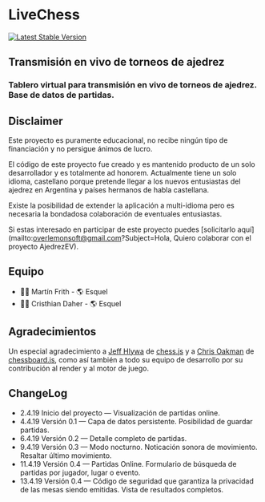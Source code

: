 # LiveChess

[![Latest Stable Version](https://ajedrezenvivo.net/img/knightpawn.png)](https://ajedrezenvivo.net)

## Transmisión en vivo de torneos de ajedrez
### Tablero virtual para transmisión en vivo de torneos de ajedrez. Base de datos de partidas.

## Disclaimer
Este proyecto es puramente educacional, no recibe ningún tipo de financiación y no persigue ánimos de lucro.

El código de este proyecto fue creado y es mantenido producto de un solo desarrollador y es totalmente ad honorem. Actualmente tiene un solo idioma, castellano porque pretende llegar a los nuevos entusiastas del ajedrez en Argentina y países hermanos de habla castellana. 

Existe la posibilidad de extender la aplicación a multi-idioma pero es necesaria la bondadosa colaboración de eventuales entusiastas.

Si estas interesado en participar de este proyecto puedes [solicitarlo aquí](mailto:overlemonsoft@gmail.com?Subject=Hola, Quiero colaborar con el proyecto AjedrezEV).

## Equipo
- 👨🏻‍ ‍Martín Frith - 🌎 Esquel
- ‍👨🏻‍ ‍Cristhian Daher - 🌎 Esquel

## Agradecimientos
Un especial agradecimiento a [Jeff Hlywa](https://github.com/jhlywa) de [chess.js](https://github.com/jhlywa/chess.js) y a [Chris Oakman](https://github.com/oakmac) de [chessboard.js](https://github.com/oakmac/chessboardjs), como así también a todo su equipo de desarrollo por su contribución al render y al motor de juego. 

## ChangeLog
- 2.4.19 Inicio del proyecto — Visualización de partidas online.
- 4.4.19 Versión 0.1 — Capa de datos persistente. Posibilidad de guardar partidas.
- 6.4.19 Versión 0.2 — Detalle completo de partidas.
- 9.4.19 Versión 0.3 — Modo nocturno. Noticación sonora de movimiento. Resaltar último movimiento.
- 11.4.19 Versión 0.4 — Partidas Online. Formulario de búsqueda de partidas por jugador, lugar o evento.
- 13.4.19 Versión 0.4 — Código de seguridad que garantiza la privacidad de las mesas siendo emitidas. Vista de resultados completos.